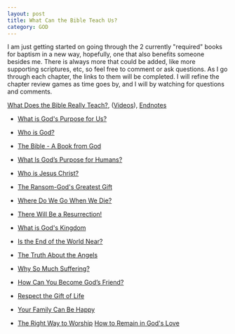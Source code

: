 ```yaml
---
layout: post
title: What Can the Bible Teach Us?
category: GOD
---
```


I am just getting started on going through the 2 currently "required" books for baptism in a new way, hopefully, one that also benefits someone besides me. There is always more that could be added, like more supporting scriptures, etc, so feel free to comment or ask questions. As I go through each chapter,  the links to them will be completed. I will refine the chapter review games as time goes by, and I will by watching for questions and comments.

[What Does the Bible Really Teach?](https://www.jw.org/en/library/books/bible-teach/), ([Videos](https://www.jw.org/en/library/books/Bible-Study-Video-Reference-Guide/What-Can-the-Bible-Teach-Us/)), [Endnotes](https://www.jw.org/en/library/books/bible-study/glossary/)

- [What is God's Purpose for Us?](https://www.keepandshare.com/doc/8254547/what-is-god-s-purpose-for-us?ifr=y#comments)

- [Who is God?](https://www.keepandshare.com/doc/8254548/chapter-01-who-is-god?ifr=y#summary)

- [The Bible - A Book from God](https://www.keepandshare.com/doc/8254549/chapter-02-the-bible-a-book-from-god?ifr=y#summary)

- [What Is God’s Purpose for Humans?](https://www.keepandshare.com/doc/8254550/chapter-03-what-is-god-s-purpose-for-humans?ifr=y#summary)

- [Who is Jesus Christ?](https://www.keepandshare.com/doc/8254551/chapter-04-who-is-jesus-christ?ifr=y#summary)

- [The Ransom-God's Greatest Gift](https://www.keepandshare.com/doc/8254556/chapter-05-the-ransom-god-s-greatest-gift?ifr=y#summary)

- [Where Do We Go When We Die?](https://www.keepandshare.com/doc/8254557/chapter-06-where-do-we-go-when-we-die?ifr=y#summary)

- [There Will Be a Resurrection!](https://www.keepandshare.com/doc/8254558/chapter-07-there-will-be-a-resurrection?ifr=y#summary)

- [What is God's Kingdom](https://www.keepandshare.com/doc/8254559/chapter-08-what-is-god-s-kingdom?ifr=y#summary)

- [Is the End of the World Near?](https://www.keepandshare.com/doc/8254560/chapter-09-is-the-end-of-the-world-near?ifr=y#summary)

- [The Truth About the Angels](https://www.keepandshare.com/doc/8254561/chapter-10-the-truth-about-the-angels?ifr=y#summary)

- [Why So Much Suffering?](https://www.keepandshare.com/doc/8254570/chapter-11-why-so-much-suffering?ifr=y#summary)

- [How Can You Become God’s Friend?](https://www.keepandshare.com/doc/8254571/chapter-12-how-can-you-become-god-s-friend?ifr=y#summary)

- [Respect the Gift of Life](https://www.keepandshare.com/doc/8254572/chapter-13-respect-the-gift-of-life?ifr=y#summary)

- [Your Family Can Be Happy](https://www.keepandshare.com/doc/8254573/chapter-14-your-family-can-be-happy?ifr=y#summary)

- [The Right Way to Worship](https://www.keepandshare.com/doc/8254574/chapter-15-the-right-way-to-worship-god?ifr=y#summary)
[How to Remain in God's Love](https://www.jw.org/en/library/books/in-gods-love/)
